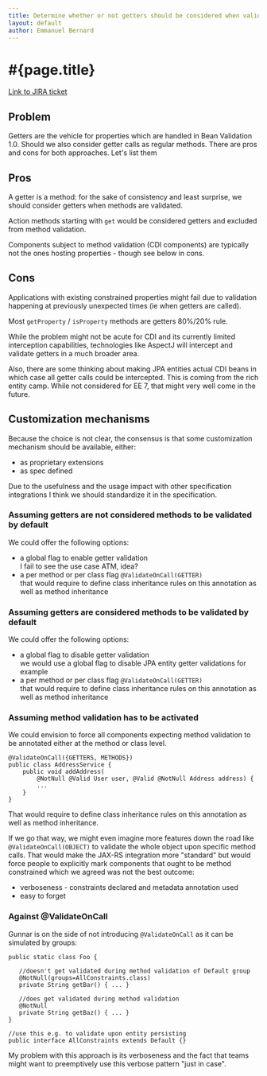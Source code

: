 ```yaml
---
title: Determine whether or not getters should be considered when validating methods on interception
layout: default
author: Emmanuel Bernard
---
```


# #{page.title}

[Link to JIRA ticket][jira]  

## Problem

Getters are the vehicle for properties which are handled in Bean Validation 1.0.
Should we also consider getter calls as regular methods. There are pros and cons for 
both approaches. Let's list them

## Pros

A getter is a method: for the sake of consistency and least surprise, we should
consider getters when methods are validated.

Action methods starting with `get` would be considered getters and excluded from
method validation.

Components subject to method validation (CDI components) are typically not the ones
hosting properties - though see below in cons.

## Cons

Applications with existing constrained properties might fail due to validation happening
at previously unexpected times (ie when getters are called).

Most `getProperty` / `isProperty` methods are getters 80%/20% rule.

While the problem might not be acute for CDI and its currently limited interception
capabilities, technologies like AspectJ will intercept and validate getters in
a much broader area.

Also, there are some thinking about making JPA entities actual CDI beans in which
case all getter calls could be intercepted. This is coming from the rich entity camp.
While not considered for EE 7, that might very well come in the future.

## Customization mechanisms

Because the choice is not clear, the consensus is that some customization 
mechanism should be available, either:

- as proprietary extensions
- as spec defined

Due to the usefulness and the usage impact with other specification integrations
I think we should standardize it in the specification.

### Assuming getters are not considered methods to be validated by default

We could offer the following options:

- a global flag to enable getter validation  
  I fail to see the use case ATM, idea?
- a per method or per class flag `@ValidateOnCall(GETTER)`  
  that would require to define class inheritance rules on this annotation
  as well as method inheritance

### Assuming getters are considered methods to be validated by default

We could offer the following options:

- a global flag to disable getter validation  
  we would use a global flag to disable JPA entity getter validations for example
- a per method or per class flag `@ValidateOnCall(GETTER)`  
  that would require to define class inheritance rules on this annotation
  as well as method inheritance

### Assuming method validation has to be activated

We could envision to force all components expecting method validation to be
annotated either at the method or class level.

    @ValidateOnCall({GETTERS, METHODS})
    public class AddressService {
        public void addAddress(
            @NotNull @Valid User user, @Valid @NotNull Address address) {
            ...
        }
    }

That would require to define class inheritance rules on this annotation
as well as method inheritance.

If we go that way, we might even imagine more features down the road like
`@ValidateOnCall(OBJECT)` to validate the whole object upon specific
method calls.
That would make the JAX-RS integration more "standard" but would force
people to explicitly mark components that ought to be method constrained
which we agreed was not the best outcome:

- verboseness - constraints declared and metadata annotation used
- easy to forget

### Against @ValidateOnCall

Gunnar is on the side of not introducing `@ValidateOnCall` as it can be simulated
by groups:

    public static class Foo {
    
       //doesn't get validated during method validation of Default group
       @NotNull(groups=AllConstraints.class)
       private String getBar() { ... }
    
       //does get validated during method validation
       @NotNull
       private String getBaz() { ... }
    }
    
    //use this e.g. to validate upon entity persisting
    public interface AllConstraints extends Default {}

My problem with this approach is its verboseness and the fact that
teams might want to preemptively use this verbose pattern "just in
case".

[jira]: https://hibernate.onjira.com/browse/BVAL-327
